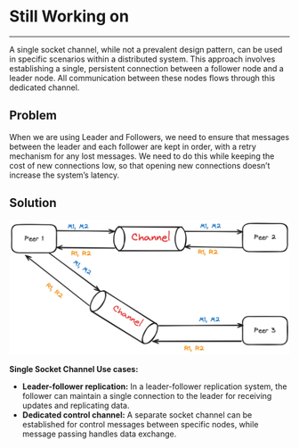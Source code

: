 # Still Working on 

-------------------------------------------------------------
A single socket channel, while not a prevalent design pattern, can be used in specific scenarios within a distributed system. This approach involves establishing a single, persistent connection between a follower node and a leader node. All communication between these nodes flows through this dedicated channel.

## Problem
When we are using Leader and Followers, we need to ensure that messages between the leader and each follower are kept in order, with a retry mechanism for any lost messages. We need to do this while keeping the cost of new connections low, so that opening new connections doesn’t increase the system’s latency.

## Solution
![alt text](image.png)

**Single Socket Channel Use cases:**

- **Leader-follower replication:** In a leader-follower replication system, the follower can maintain a single connection to the leader for receiving updates and replicating data.
- **Dedicated control channel:** A separate socket channel can be established for control messages between specific nodes, while message passing handles data exchange.
